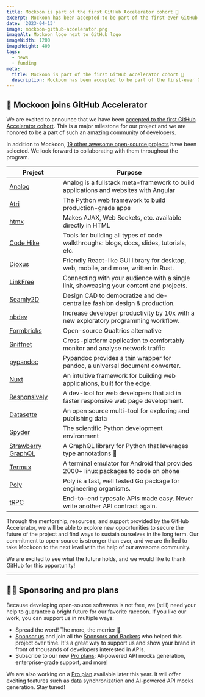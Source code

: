 ```yaml
---
title: Mockoon is part of the first GitHub Accelerator cohort 🚀
excerpt: Mockoon has been accepted to be part of the first-ever GitHub Accelerator cohort among 20 other open-source projects.
date: '2023-04-13'
image: mockoon-github-accelerator.png
imageAlt: Mockoon logo next to GitHub logo
imageWidth: 1200
imageHeight: 400
tags:
  - news
  - funding
meta:
  title: Mockoon is part of the first GitHub Accelerator cohort 🚀
  description: Mockoon has been accepted to be part of the first-ever GitHub Accelerator cohort among 20 other open-source projects.
---
```


## 🚀 Mockoon joins GitHub Accelerator

We are excited to announce that we have been [accepted to the first GitHub Accelerator cohort](https://github.blog/2023-04-12-github-accelerator-our-first-cohort-and-whats-next/). This is a major milestone for our project and we are honored to be a part of such an amazing community of developers.

In addition to Mockoon, [19 other awesome open-source projects](https://github.blog/2023-04-12-github-accelerator-our-first-cohort-and-whats-next/#meet-the-20-projects-in-github-accelerator) have been selected. We look forward to collaborating with them throughout the program.

| Project                                                                | Purpose                                                                                 |
| ---------------------------------------------------------------------- | --------------------------------------------------------------------------------------- |
| [Analog](https://github.com/analogjs/analog)                           | Analog is a fullstack meta-framework to build applications and websites with Angular    |
| [Atri](https://github.com/Atri-Labs/atrilabs-engine)                   | The Python web framework to build production-grade apps                                 |
| [htmx](https://github.com/bigskysoftware/htmx)                         | Makes AJAX, Web Sockets, etc. available directly in HTML                                |
| [Code Hike](https://github.com/code-hike/codehike)                     | Tools for building all types of code walkthroughs: blogs, docs, slides, tutorials, etc. |
| [Dioxus](https://github.com/DioxusLabs/dioxus)                         | Friendly React-like GUI library for desktop, web, mobile, and more, written in Rust.    |
| [LinkFree](https://github.com/EddieHubCommunity/LinkFree)              | Connecting with your audience with a single link, showcasing your content and projects. |
| [Seamly2D](https://github.com/FashionFreedom/Seamly2D)                 | Design CAD to democratize and de-centralize fashion design & production.                |
| [nbdev](https://github.com/fastai/nbdev)                               | Increase developer productivity by 10x with a new exploratory programming workflow.     |
| [Formbricks](https://github.com/formbricks/formbricks)                 | Open-source Qualtrics alternative                                                       |
| [Sniffnet](https://github.com/GyulyVGC/sniffnet)                       | Cross-platform application to comfortably monitor and analyse network traffic           |
| [pypandoc](https://github.com/JessicaTegner/pypandoc)                  | Pypandoc provides a thin wrapper for pandoc, a universal document converter.            |
| [Nuxt](https://github.com/nuxt/nuxt)                                   | An intuitive framework for building web applications, built for the edge.               |
| [Responsively](https://github.com/responsively-org/responsively-app)   | A dev-tool for web developers that aid in faster responsive web page development.       |
| [Datasette](https://github.com/simonw/datasette)                       | An open source multi-tool for exploring and publishing data                             |
| [Spyder](https://github.com/spyder-ide/spyder)                         | The scientific Python development environment                                           |
| [Strawberry GraphQL](https://github.com/strawberry-graphql/strawberry) | A GraphQL library for Python that leverages type annotations 🍓                         |
| [Termux](https://github.com/termux/termux-app)                         | A terminal emulator for Android that provides 2000+ linux packages to code on phone     |
| [Poly](https://github.com/TimothyStiles/poly)                          | Poly is a fast, well tested Go package for engineering organisms.                       |
| [tRPC](https://github.com/trpc/trpc)                                   | End-to-end typesafe APIs made easy. Never write another API contract again.             |

Through the mentorship, resources, and support provided by the GitHub Accelerator, we will be able to explore new opportunities to secure the future of the project and find ways to sustain ourselves in the long term. Our commitment to open-source is stronger than ever, and we are thrilled to take Mockoon to the next level with the help of our awesome community.

We are excited to see what the future holds, and we would like to thank GitHub for this opportunity!

---

## 💁‍♂️ Sponsoring and pro plans

Because developing open-source softwares is not free, we (still) need your help to guarantee a bright future for our favorite raccoon.
If you like our work, you can support us in multiple ways:

- Spread the word! The more, the merrier 🙂.
- [Sponsor us](https://github.com/sponsors/mockoon) and join all the [Sponsors and Backers](https://github.com/mockoon/mockoon/blob/main/backers.md) who helped this project over time. It's a great way to support us and show your brand in front of thousands of developers interested in APIs.
- Subscribe to our new [Pro plans](/pro/): AI-powered API mocks generation, enterprise-grade support, and more!

We are also working on a [Pro plan](/pro/) available later this year. It will offer exciting features such as data synchronization and AI-powered API mocks generation. Stay tuned!
